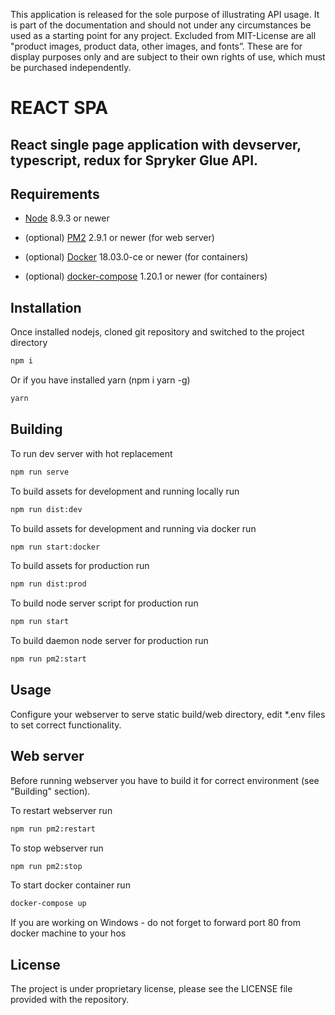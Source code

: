 This application is released for the sole purpose of illustrating API usage. It is part of the documentation and should not under any circumstances be used as a starting point for any project. Excluded from MIT-License are all "product images, product data, other images, and fonts”. These are for display purposes only and are subject to their own rights of use, which must be purchased independently.

REACT SPA
===========

## React single page application with devserver, typescript, redux for Spryker Glue API.

## Requirements

- [Node](https://nodejs.org) 8.9.3 or newer

- (optional) [PM2](https://www.npmjs.com/package/pm2) 2.9.1 or newer (for web server)

- (optional) [Docker](https://www.docker.com/) 18.03.0-ce or newer (for containers)

- (optional) [docker-compose](https://github.com/docker/compose) 1.20.1 or newer (for containers)

## Installation
Once installed nodejs, cloned git repository and switched to the project directory
```sh
npm i
```
Or if you have installed yarn (npm i yarn -g)
```sh
yarn
```

## Building
To run dev server with hot replacement
```sh
npm run serve
```
To build assets for development and running locally run
```sh
npm run dist:dev
```
To build assets for development and running via docker run
```sh
npm run start:docker
```
To build assets for production run
```sh
npm run dist:prod
```
To build node server script for production run
```sh
npm run start
```
To build daemon node server for production run
```sh
npm run pm2:start
```

## Usage
Configure your webserver to serve static build/web directory, edit *.env files to set correct functionality.

## Web server
Before running webserver you have to build it for correct environment (see "Building" section).

To restart webserver run
```sh
npm run pm2:restart
```
To stop webserver run
```sh
npm run pm2:stop
```
To start docker container run
```sh
docker-compose up
```
If you are working on Windows - do not forget to forward port 80 from docker machine to your hos

## License

The project is under proprietary license, please see the LICENSE file provided with the repository.
